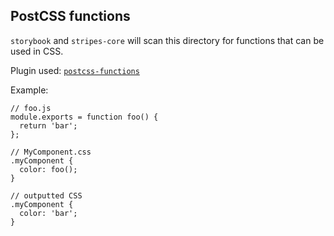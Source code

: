 ## PostCSS functions

`storybook` and `stripes-core` will scan this directory for functions that can be used in CSS.

Plugin used: [`postcss-functions`](https://github.com/andyjansson/postcss-functions)

Example:
```
// foo.js
module.exports = function foo() {
  return 'bar';
};
```

```
// MyComponent.css
.myComponent {
  color: foo();
}
```

```
// outputted CSS
.myComponent {
  color: 'bar';
}
```
